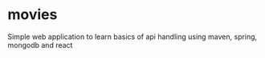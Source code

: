 # movies

Simple web application to learn basics of api handling using maven, spring, mongodb and react
